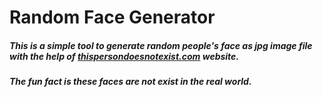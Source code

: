 # Random Face Generator
##### This is a simple tool to generate random people's face as jpg image file with the help of [thispersondoesnotexist.com](https://www.thispersondoesnotexist.com) website.

###### ___The fun fact is these faces are not exist in the real world.___

